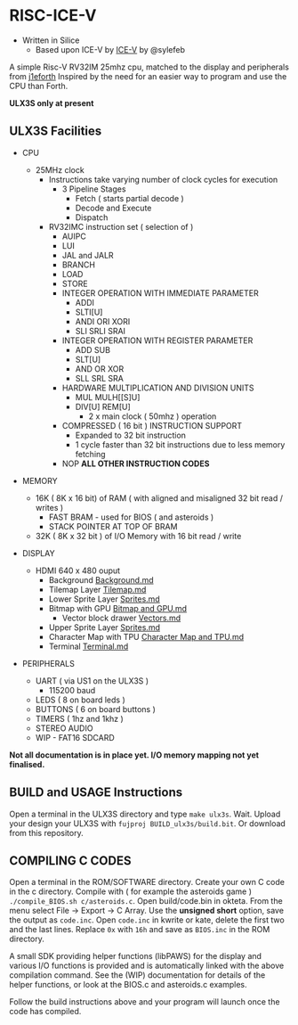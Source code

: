 # RISC-ICE-V

* Written in Silice
    * Based upon ICE-V by [ICE-V](https://github.com/sylefeb/Silice/blob/master/projects/ice-v/ice-v.ice) by @sylefeb

A simple Risc-V RV32IM 25mhz cpu, matched to the display and peripherals from [j1eforth](https://github.com/rob-ng15/Silice-Playground/tree/master/j1eforth/DE10NANO-ULX3S) Inspired by the need for an easier way to program and use the CPU than Forth.

__ULX3S only at present__

## ULX3S Facilities

* CPU
    * 25MHz clock
        * Instructions take varying number of clock cycles for execution
            * 3 Pipeline Stages
                * Fetch ( starts partial decode )
                * Decode and Execute
                * Dispatch
        * RV32IMC instruction set ( selection of )
            * AUIPC
            * LUI
            * JAL and JALR
            * BRANCH
            * LOAD
            * STORE
            * INTEGER OPERATION WITH IMMEDIATE PARAMETER
                * ADDI
                * SLTI[U]
                * ANDI ORI XORI
                * SLI SRLI SRAI
            * INTEGER OPERATION WITH REGISTER PARAMETER
                * ADD SUB
                * SLT[U]
                * AND OR XOR
                * SLL SRL SRA
            * HARDWARE MULTIPLICATION AND DIVISION UNITS
                * MUL MULH[[S]U]
                * DIV[U] REM[U]
                    * 2 x main clock ( 50mhz ) operation
            * COMPRESSED ( 16 bit ) INSTRUCTION SUPPORT
                * Expanded to 32 bit instruction
                * 1 cycle faster than 32 bit instructions due to less memory fetching
            * NOP __ALL OTHER INSTRUCTION CODES__

* MEMORY
    * 16K ( 8K x 16 bit) of RAM ( with aligned and misaligned 32 bit read / writes )
        * FAST BRAM - used for BIOS ( and asteroids )
        * STACK POINTER AT TOP OF BRAM
    * 32K ( 8K x 32 bit ) of I/O Memory with 16 bit read / write

* DISPLAY
    * HDMI 640 x 480 ouput
        * Background [Background.md](documentation/Background.md)
        * Tilemap Layer [Tilemap.md](documentation/Tilemap.md)
        * Lower Sprite Layer [Sprites.md](documentation/Sprites.md)
        * Bitmap with GPU [Bitmap and GPU.md](documentation/Bitmap%20and%20GPU.md)
            * Vector block drawer [Vectors.md](documentation/Vectors.md)
        * Upper Sprite Layer [Sprites.md](documentation/Sprites.md)
        * Character Map with TPU [Character Map and TPU.md](documentation/Character%20Map%20and%20TPU.md)
        * Terminal [Terminal.md](documentation/Terminal.md)

* PERIPHERALS
    * UART ( via US1 on the ULX3S )
        * 115200 baud
    * LEDS ( 8 on board leds )
    * BUTTONS ( 6 on board buttons )
    * TIMERS ( 1hz and 1khz )
    * STEREO AUDIO
    * WIP - FAT16 SDCARD

__Not all documentation is in place yet. I/O memory mapping not yet finalised.__

## BUILD and USAGE Instructions

Open a terminal in the ULX3S directory and type ```make ulx3s```. Wait. Upload your design your ULX3S with ```fujproj BUILD_ulx3s/build.bit```. Or download from this repository.

## COMPILING C CODES

Open a terminal in the ROM/SOFTWARE directory. Create your own C code in the c directory. Compile with ( for example the asteroids game ) ```./compile_BIOS.sh c/asteroids.c```. Open build/code.bin in okteta. From the menu select File -> Export -> C Array. Use the __unsigned short__ option, save the output as ```code.inc```. Open ```code.inc``` in kwrite or kate, delete the first two and the last lines. Replace ```0x``` with ```16h``` and save as ```BIOS.inc``` in the ROM directory.

A small SDK providing helper functions (libPAWS) for the display and various I/O functions is provided and is automatically linked with the above compilation command. See the (WIP) documentation for details of the helper functions, or look at the BIOS.c and asteroids.c examples.

Follow the build instructions above and your program will launch once the code has compiled.
